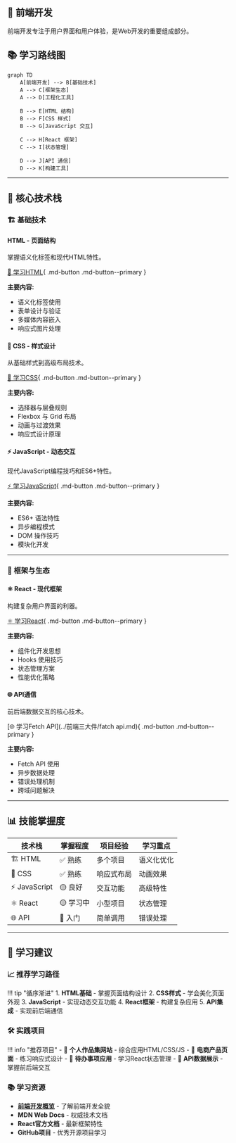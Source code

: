 ## 🎨 前端开发

前端开发专注于用户界面和用户体验，是Web开发的重要组成部分。

## 📚 学习路线图

```mermaid
graph TD
    A[前端开发] --> B[基础技术]
    A --> C[框架生态]
    A --> D[工程化工具]
    
    B --> E[HTML 结构]
    B --> F[CSS 样式]
    B --> G[JavaScript 交互]
    
    C --> H[React 框架]
    C --> I[状态管理]
    
    D --> J[API 通信]
    D --> K[构建工具]
```

---

## 🎯 核心技术栈

### 🏗️ 基础技术

#### HTML - 页面结构
掌握语义化标签和现代HTML特性。

[📖 学习HTML](../前端三大件/HTML.md){ .md-button .md-button--primary }

**主要内容:**
- 语义化标签使用
- 表单设计与验证
- 多媒体内容嵌入
- 响应式图片处理

#### 🎨 CSS - 样式设计
从基础样式到高级布局技术。

[🎨 学习CSS](../前端三大件/CSS.md){ .md-button .md-button--primary }

**主要内容:**
- 选择器与层叠规则
- Flexbox 与 Grid 布局
- 动画与过渡效果
- 响应式设计原理

#### ⚡ JavaScript - 动态交互
现代JavaScript编程技巧和ES6+特性。

[⚡ 学习JavaScript](../前端三大件/JS.md){ .md-button .md-button--primary }

**主要内容:**
- ES6+ 语法特性
- 异步编程模式
- DOM 操作技巧
- 模块化开发

---

### 🚀 框架与生态

#### ⚛️ React - 现代框架
构建复杂用户界面的利器。

[⚛️ 学习React](../前端三大件/React.md){ .md-button .md-button--primary }

**主要内容:**
- 组件化开发思想
- Hooks 使用技巧
- 状态管理方案
- 性能优化策略

#### 🌐 API通信
前后端数据交互的核心技术。

[🌐 学习Fetch API](../前端三大件/fatch api.md){ .md-button .md-button--primary }

**主要内容:**
- Fetch API 使用
- 异步数据处理
- 错误处理机制
- 跨域问题解决

---

## 📊 技能掌握度

| 技术栈 | 掌握程度 | 项目经验 | 学习重点 |
|--------|----------|----------|----------|
| 🏗️ HTML | ✅ 熟练 | 多个项目 | 语义化优化 |
| 🎨 CSS | ✅ 熟练 | 响应式布局 | 动画效果 |
| ⚡ JavaScript | 🟡 良好 | 交互功能 | 高级特性 |
| ⚛️ React | 🟡 学习中 | 小型项目 | 状态管理 |
| 🌐 API | 🔵 入门 | 简单调用 | 错误处理 |

---

## 🎯 学习建议

### 📈 推荐学习路径

!!! tip "循序渐进"
    1. **HTML基础** - 掌握页面结构设计
    2. **CSS样式** - 学会美化页面外观
    3. **JavaScript** - 实现动态交互功能
    4. **React框架** - 构建复杂应用
    5. **API集成** - 实现前后端通信

### 🛠️ 实践项目

!!! info "推荐项目"
    - 📱 **个人作品集网站** - 综合应用HTML/CSS/JS
    - 🛒 **电商产品页面** - 练习响应式设计
    - 📝 **待办事项应用** - 学习React状态管理
    - 🔗 **API数据展示** - 掌握前后端交互

### 📚 学习资源

- **[前端开发概览](../前端三大件/关于前端.md)** - 了解前端开发全貌
- **MDN Web Docs** - 权威技术文档
- **React官方文档** - 最新框架特性
- **GitHub项目** - 优秀开源项目学习 